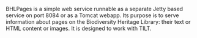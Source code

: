 BHLPages is a simple web service runnable as a separate Jetty based 
service on port 8084 or as a Tomcat webapp. Its purpose is to serve 
information about pages on the Biodiversity Heritage Library: their text 
or HTML content or images. It is designed to work with TILT.
